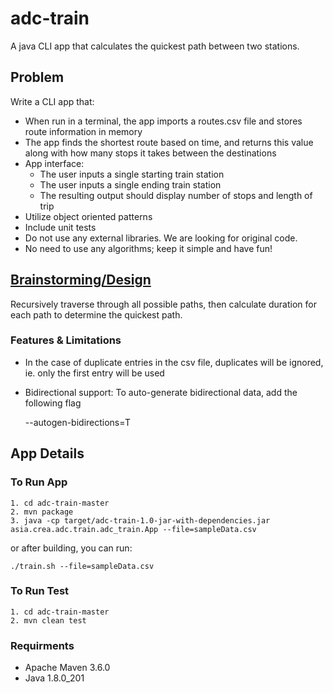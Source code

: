 # adc-train

A java CLI app that calculates the quickest path between two stations.

## Problem

Write a CLI app that:
- When run in a terminal, the app imports a routes.csv file and stores route information in
memory
- The app finds the shortest route based on time, and returns this value along with how
many stops it takes between the destinations
- App interface:
    - The user inputs a single starting train station
    - The user inputs a single ending train station
    - The resulting output should display number of stops and length of trip
- Utilize object oriented patterns
- Include unit tests
- Do not use any external libraries. We are looking for original code.
- No need to use any algorithms; keep it simple and have fun!

## [Brainstorming/Design](https://docs.google.com/document/d/1hraWvOwVA5EXrtfoamw7gSW507F7Sk_0gxjSHfLqQew/edit#heading=h.lar6olxsub5)

Recursively traverse through all possible paths, then calculate duration for each path to determine the quickest path.

### Features & Limitations
- In the case of duplicate entries in the csv file, duplicates will be ignored, ie. only the first entry will be used
- Bidirectional support: To auto-generate bidirectional data, add the following flag
  
    --autogen-bidirections=T

## App Details
### To Run App
    1. cd adc-train-master
    2. mvn package
    3. java -cp target/adc-train-1.0-jar-with-dependencies.jar asia.crea.adc.train.adc_train.App --file=sampleData.csv

or after building, you can run:

    ./train.sh --file=sampleData.csv

### To Run Test
    1. cd adc-train-master
    2. mvn clean test
   
### Requirments
- Apache Maven 3.6.0
- Java 1.8.0_201
